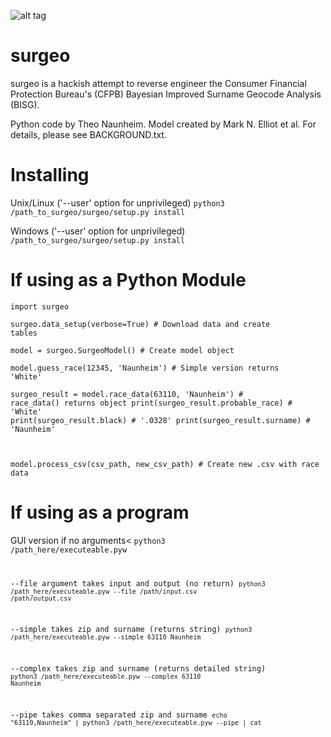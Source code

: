 ![alt tag](http://i.imgur.com/pe0GZMP.jpg)

<h1>surgeo</h1>

surgeo is a hackish attempt to reverse engineer the Consumer Financial 
Protection Bureau's (CFPB) Bayesian Improved Surname Geocode Analysis (BISG).

Python code by Theo Naunheim. Model created by Mark N. Elliot et al. For 
details, please see BACKGROUND.txt.

<h1>Installing</h1>

Unix/Linux ('--user' option for unprivileged)
<code>python3 /path_to_surgeo/surgeo/setup.py install</code>

Windows ('--user' option for unprivileged)
<code>/path_to_surgeo/surgeo/setup.py install</code>

<h1>If using as a Python Module</h1>

<code>import surgeo</code>

<code>surgeo.data_setup(verbose=True) # Download data and create tables</code>

<code>model = surgeo.SurgeoModel() # Create model object</code>

<code>model.guess_race(12345, 'Naunheim') # Simple version returns 'White'</code>

<code>surgeo_result = model.race_data(63110, 'Naunheim') # race_data() returns object
print(surgeo_result.probable_race) # 'White'
print(surgeo_result.black) # '.0328'
print(surgeo_result.surname) # 'Naunheim'

model.process_csv(csv_path, new_csv_path) # Create new .csv with race data</code>

<h1>If using as a program</h1>

GUI version if no arguments<
<code>python3 /path_here/executeable.pyw

--file argument takes input and output (no return)
<code>python3 /path_here/executeable.pyw --file /path/input.csv /path/output.csv</code>

--simple takes zip and surname (returns string)
<code>python3 /path_here/executeable.pyw --simple 63110 Naunheim</code>

--complex takes zip and surname (returns detailed string)
<code>python3 /path_here/executeable.pyw --complex 63110 Naunheim</code>

--pipe takes comma separated zip and surname
<code>echo "63110,Naunheim" | python3 /path_here/executeable.pyw --pipe | cat





